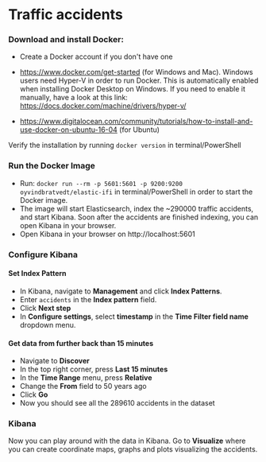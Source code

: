 # Traffic accidents

### Download and install Docker: 
- Create a Docker account if you don't have one

- https://www.docker.com/get-started (for Windows and Mac). Windows users need Hyper-V in order to run Docker. This is automatically enabled when installing Docker Desktop on Windows. If you need to enable it manually, have a look at this link: https://docs.docker.com/machine/drivers/hyper-v/

- https://www.digitalocean.com/community/tutorials/how-to-install-and-use-docker-on-ubuntu-16-04 (for Ubuntu)

Verify the installation by running `docker version` in terminal/PowerShell

### Run the Docker Image
- Run: `docker run --rm -p 5601:5601 -p 9200:9200 oyvindbratvedt/elastic-ifi` in terminal/PowerShell in order to start the Docker image.
- The image will start Elasticsearch, index the ~290000 traffic accidents, and start Kibana. Soon after the accidents are finished indexing, you can open Kibana in your browser. 
- Open Kibana in your browser on http://localhost:5601

### Configure Kibana
#### Set Index Pattern
- In Kibana, navigate to **Management** and click **Index Patterns**.
- Enter `accidents` in the **Index pattern** field. 
- Click **Next step**
- In **Configure settings**, select **timestamp** in the **Time Filter field name** dropdown menu.

#### Get data from further back than 15 minutes
- Navigate to **Discover**
- In the top right corner, press **Last 15 minutes**
- In the **Time Range** menu, press **Relative**
- Change the **From** field to 50 years ago
- Click **Go**
- Now you should see all the 289610 accidents in the dataset 


### Kibana
Now you can play around with the data in Kibana. Go to **Visualize** where you can create coordinate maps, graphs and plots visualizing the accidents. 

